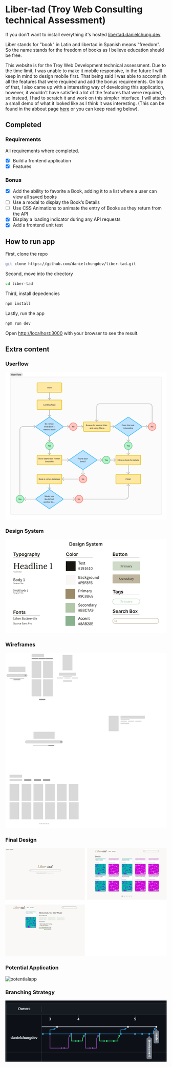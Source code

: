 # Liber-tad (Troy Web Consulting technical Assessment)

If you don't want to install everything it's hosted [libertad.danielchung.dev](https://libertad.danielchung.dev/)

Liber stands for "book" in Latin and libertad in Spanish means "freedom". So the name stands for the freedom of books as I believe education should be free.

This website is for the Troy Web Development technical assessment. Due to the time limit, I was unable to make it mobile responsive, in the future I will keep in mind to design mobile first. That being said I was able to accomplish all the features that were required and add the bonus requirements. On top of that, I also came up with a interesting way of developing this application, however, it wouldn't have satisfied a lot of the features that were required, so instead, I had to scratch it and work on this simpler interface. I will attach a small demo of what it looked like as I think it was interesting. (This can be found in the abbout page [here](https://libertad.danielchung.dev/about) or you can keep reading below).

## Completed

### Requirements
All requirements where completed.
- [x] Build a frontend application
- [x] Features  

### Bonus
- [x] Add the ability to favorite a Book, adding it to a list where a user can view all saved books
- [ ] Use a modal to display the Book’s Details
- [ ] Use CSS Animations to animate the entry of Books as they return from the API
- [x] Display a loading indicator during any API requests
- [x] Add a frontend unit test

## How to run app

First, clone the repo
```bash
git clone https://github.com/danielchungdev/liber-tad.git
```

Second, move into the directory
```bash
cd liber-tad
```

Third, install depedencies
```bash
npm install
```

Lastly, run the app

```bash
npm run dev
```

Open [http://localhost:3000](http://localhost:3000) with your browser to see the result.

## Extra content

### Userflow
![userflow](/public/images/userflow.png)

### Design System
![designsystem](/public/images/Design-system.png)

### Wireframes
![wireframes](/public/images/wireframes.png)

### Final Design
![userflow](/public/images/Designs.png)

### Potential Application
![potentialapp](/public/gif/original-idea.gif)

### Branching Strategy
![branchingstrategy](/public/images/branches.png)
